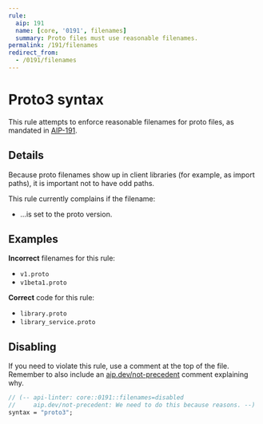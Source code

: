 ```yaml
---
rule:
  aip: 191
  name: [core, '0191', filenames]
  summary: Proto files must use reasonable filenames.
permalink: /191/filenames
redirect_from:
  - /0191/filenames
---
```


# Proto3 syntax

This rule attempts to enforce reasonable filenames for proto files, as mandated
in [AIP-191][].

## Details

Because proto filenames show up in client libraries (for example, as import
paths), it is important not to have odd paths.

This rule currently complains if the filename:

- ...is set to the proto version.

## Examples

**Incorrect** filenames for this rule:

- `v1.proto`
- `v1beta1.proto`

**Correct** code for this rule:

- `library.proto`
- `library_service.proto`

## Disabling

If you need to violate this rule, use a comment at the top of the file.
Remember to also include an [aip.dev/not-precedent][] comment explaining why.

```proto
// (-- api-linter: core::0191::filenames=disabled
//     aip.dev/not-precedent: We need to do this because reasons. --)
syntax = "proto3";
```

[aip-191]: https://aip.dev/191
[aip.dev/not-precedent]: https://aip.dev/not-precedent
